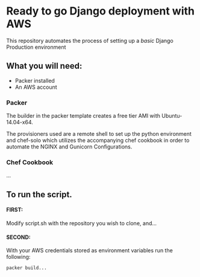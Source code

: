 # Ready to go Django deployment with AWS
This repository automates the process of setting up a *basic* Django Production environment

## What you will need:
* Packer installed
* An AWS account

### Packer
The builder in the packer template creates a free tier AMI with Ubuntu-14.04-x64.

The provisioners used are a remote shell to set up the python environment and chef-solo which utilizes the accompanying chef cookbook in order to automate the NGINX and Gunicorn Configurations.

### Chef Cookbook
...

## To run the script.

#### FIRST:
Modify script.sh with the repository you wish to clone, and...

#### SECOND:
With your AWS credentials stored as environment variables run the following:

```packer build...```
